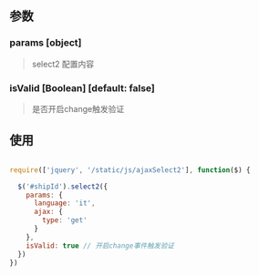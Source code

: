 ## 参数

### params [object]

> select2 配置内容

### isValid [Boolean] [default: false] 

> 是否开启change触发验证



## 使用

```js

require(['jquery', '/static/js/ajaxSelect2'], function($) {

  $('#shipId').select2({
    params: {
      language: 'it',
      ajax: {
        type: 'get'
      }
    },
    isValid: true // 开启change事件触发验证
  })
})

```